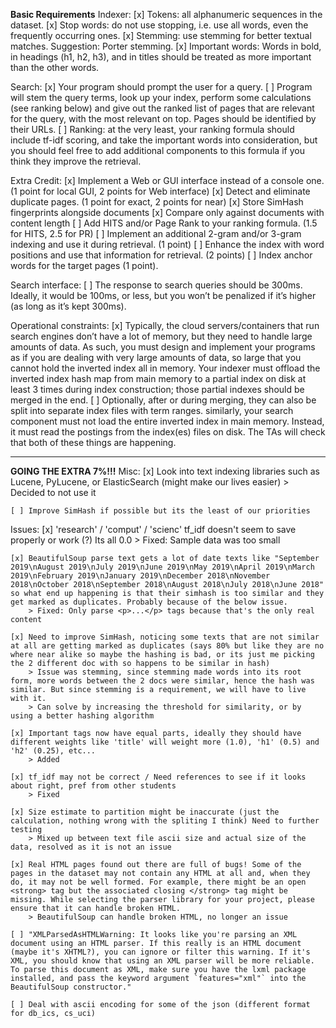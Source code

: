 **Basic Requirements**
Indexer:
    [x] Tokens: all alphanumeric sequences in the dataset.
    [x] Stop words: do not use stopping, i.e. use all words, even the frequently occurring ones.
    [x] Stemming: use stemming for better textual matches. Suggestion: Porter stemming.
    [x] Important words: Words in bold, in headings (h1, h2, h3), and in titles should be treated as more important than the other words.


Search:
    [x] Your program should prompt the user for a query. 
    [ ] Program will stem the query terms, look up your index, perform some calculations (see ranking below) and give out the ranked list of pages that are relevant for the query, with the most relevant on top. Pages should be identified by their URLs.
    [ ] Ranking: at the very least, your ranking formula should include tf-idf scoring, and take the important words into consideration, but you should feel free to add additional components to this formula if you think they improve the retrieval. 


Extra Credit:
    [x] Implement a Web or GUI interface instead of a console one. (1 point for local GUI, 2 points for Web interface)
    [x] Detect and eliminate duplicate pages. (1 point for exact, 2 points for near)
        [x] Store SimHash fingerprints alongside documents
        [x] Compare only against documents with content length
    [ ] Add HITS and/or Page Rank to your ranking formula. (1.5 for HITS, 2.5 for PR)
    [ ] Implement an additional 2-gram and/or 3-gram indexing and use it during retrieval. (1 point)
    [ ] Enhance the index with word positions and use that information for retrieval. (2 points)
    [ ] Index anchor words for the target pages (1 point).


Search interface:
    [ ] The response to search queries should be 300ms. Ideally, it would be 100ms, or less, but you won’t be penalized if it’s higher (as long as it’s kept 300ms).


Operational constraints: 
    [x] Typically, the cloud servers/containers that run search engines don’t have a lot of memory, but they need to handle large amounts of data. As such, you must design and implement your programs as if you are dealing with very large amounts of data, so large that you cannot hold the inverted index all in memory. Your indexer must offload the inverted index hash map from main memory to a partial index on disk at least 3 times during index construction; those partial indexes should be merged in the end. 
    [ ] Optionally, after or during merging, they can also be split into separate index files with term ranges. similarly, your search component must not load the entire inverted index in main memory. Instead, it must read the postings from the index(es) files on disk. The TAs will check that both of these things are happening.

------------------------------------------------------------------------------------------------------------------------------------------

**GOING THE EXTRA 7%!!!**
Misc:
    [x] Look into text indexing libraries such as Lucene, PyLucene, or ElasticSearch (might make our lives easier)
        > Decided to not use it

    [ ] Improve SimHash if possible but its the least of our priorities


Issues:
    [x] 'research' / 'comput' / 'scienc' tf_idf doesn't seem to save properly or work (?) Its all 0.0
        > Fixed: Sample data was too small

    [x] BeautifulSoup parse text gets a lot of date texts like "September 2019\nAugust 2019\nJuly 2019\nJune 2019\nMay 2019\nApril 2019\nMarch 2019\nFebruary 2019\nJanuary 2019\nDecember 2018\nNovember 2018\nOctober 2018\nSeptember 2018\nAugust 2018\nJuly 2018\nJune 2018" so what end up happening is that their simhash is too similar and they get marked as duplicates. Probably because of the below issue.
        > Fixed: Only parse <p>...</p> tags because that's the only real content
    
    [x] Need to improve SimHash, noticing some texts that are not similar at all are getting marked as duplicates (says 80% but like they are no where near alike so maybe the hashing is bad, or its just me picking the 2 different doc with so happens to be similar in hash)
        > Issue was stemming, since stemming made words into its root form, more words between the 2 docs were similar, hence the hash was similar. But since stemming is a requirement, we will have to live with it.
        > Can solve by increasing the threshold for similarity, or by using a better hashing algorithm

    [x] Important tags now have equal parts, ideally they should have different weights like 'title' will weight more (1.0), 'h1' (0.5) and 'h2' (0.25), etc...
        > Added

    [x] tf_idf may not be correct / Need references to see if it looks about right, pref from other students
        > Fixed

    [x] Size estimate to partition might be inaccurate (just the calculation, nothing wrong with the spliting I think) Need to further testing
        > Mixed up between text file ascii size and actual size of the data, resolved as it is not an issue

    [x] Real HTML pages found out there are full of bugs! Some of the pages in the dataset may not contain any HTML at all and, when they do, it may not be well formed. For example, there might be an open <strong> tag but the associated closing </strong> tag might be missing. While selecting the parser library for your project, please ensure that it can handle broken HTML.
        > BeautifulSoup can handle broken HTML, no longer an issue

    [ ] "XMLParsedAsHTMLWarning: It looks like you're parsing an XML document using an HTML parser. If this really is an HTML document (maybe it's XHTML?), you can ignore or filter this warning. If it's XML, you should know that using an XML parser will be more reliable. To parse this document as XML, make sure you have the lxml package installed, and pass the keyword argument `features="xml"` into the BeautifulSoup constructor."

    [ ] Deal with ascii encoding for some of the json (different format for db_ics, cs_uci)